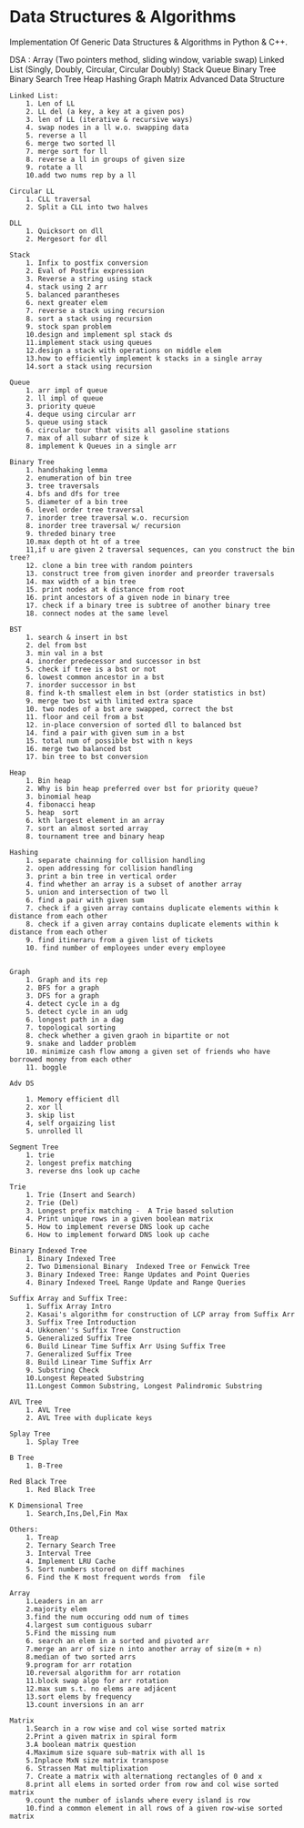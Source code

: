 # Data Structures & Algorithms
Implementation Of Generic Data Structures &amp; Algorithms in Python &amp; C++.




DSA :
	Array  (Two pointers method, sliding window, variable swap)
	Linked List (Singly, Doubly, Circular, Circular Doubly)
	Stack
	Queue
	Binary Tree
	Binary Search Tree
	Heap
	Hashing
	Graph
	Matrix
	Advanced Data Structure


	Linked List:
		1. Len of LL
		2. LL del (a key, a key at a given pos)
		3. len of LL (iterative & recursive ways)
		4. swap nodes in a ll w.o. swapping data
		5. reverse a ll
		6. merge two sorted ll
		7. merge sort for ll
		8. reverse a ll in groups of given size
		9. rotate a ll
		10.add two nums rep by a ll
		
	Circular LL
		1. CLL traversal
		2. Split a CLL into two halves
	
	DLL
		1. Quicksort on dll
		2. Mergesort for dll

	Stack
		1. Infix to postfix conversion
		2. Eval of Postfix expression
		3. Reverse a string using stack
		4. stack using 2 arr
		5. balanced parantheses
		6. next greater elem
		7. reverse a stack using recursion
		8. sort a stack using recursion
		9. stock span problem
		10.design and implement spl stack ds
		11.implement stack using queues
		12.design a stack with operations on middle elem
		13.how to efficiently implement k stacks in a single array
		14.sort a stack using recursion

	Queue
		1. arr impl of queue
		2. ll impl of queue
		3. priority queue
		4. deque using circular arr
		5. queue using stack
		6. circular tour that visits all gasoline stations
		7. max of all subarr of size k
		8. implement k Queues in a single arr

	Binary Tree
		1. handshaking lemma
		2. enumeration of bin tree
		3. tree traversals
		4. bfs and dfs for tree
		5. diameter of a bin tree
		6. level order tree traversal
		7. inorder tree traversal w.o. recursion
		8. inorder tree traversal w/ recursion
		9. threded binary tree
		10.max depth ot ht of a tree
		11,if u are given 2 traversal sequences, can you construct the bin tree?
		12. clone a bin tree with random pointers
		13. construct tree from given inorder and preorder traversals
		14. max width of a bin tree
		15. print nodes at k distance from root
		16. print ancestors of a given node in binary tree
		17. check if a binary tree is subtree of another binary tree
		18. connect nodes at the same level

	BST
		1. search & insert in bst
		2. del from bst
		3. min val in a bst
		4. inorder predecessor and successor in bst
		5. check if tree is a bst or not
		6. lowest common ancestor in a bst
		7. inorder successor in bst
		8. find k-th smallest elem in bst (order statistics in bst)
		9. merge two bst with limited extra space
		10. two nodes of a bst are swapped, correct the bst
		11. floor and ceil from a bst
		12. in-place conversion of sorted dll to balanced bst
		14. find a pair with given sum in a bst
		15. total num of possible bst with n keys
		16. merge two balanced bst
		17. bin tree to bst conversion
	
	Heap
		1. Bin heap
		2. Why is bin heap preferred over bst for priority queue?
		3. binomial heap
		4. fibonacci heap
		5. heap  sort
		6. kth largest element in an array
		7. sort an almost sorted array
		8. tournament tree and binary heap

	Hashing
		1. separate chainning for collision handling
		2. open addressing for collision handling
		3. print a bin tree in vertical order
		4. find whether an array is a subset of another array
		5. union and intersection of two ll
		6. find a pair with given sum
		7. check if a given array contains duplicate elements within k distance from each other
		8. check if a given array contains duplicate elements within k distance from each other
		9. find itineraru from a given list of tickets
		10. find number of employees under every employee


	Graph
		1. Graph and its rep
		2. BFS for a graph
		3. DFS for a graph
		4. detect cycle in a dg
		5. detect cycle in an udg
		6. longest path in a dag
		7. topological sorting
		8. check whether a given graoh in bipartite or not
		9. snake and ladder problem
		10. minimize cash flow among a given set of friends who have borrowed money from each other
		11. boggle

	Adv DS

		1. Memory efficient dll
		2. xor ll
		3. skip list
		4, self orgaizing list
		5. unrolled ll
	
	Segment Tree
		1. trie
		2. longest prefix matching
		3. reverse dns look up cache

	Trie
		1. Trie (Insert and Search)
		2. Trie (Del)
		3. Longest prefix matching -  A Trie based solution
		4. Print unique rows in a given boolean matrix
		5. How to implement reverse DNS look up cache
		6. How to implement forward DNS look up cache

	Binary Indexed Tree
		1. Binary Indexed Tree
		2. Two Dimensional Binary  Indexed Tree or Fenwick Tree
		3. Binary Indexed Tree: Range Updates and Point Queries
		4. Binary Indexed TreeL Range Update and Range Queries
	
	Suffix Array and Suffix Tree:
		1. Suffix Array Intro
		2. Kasai's algorithm for construction of LCP array from Suffix Arr
		3. Suffix Tree Introduction
		4. Ukkonen''s Suffix Tree Construction
		5. Generalized Suffix Tree
		6. Build Linear Time Suffix Arr Using Suffix Tree
		7. Generalized Suffix Tree
		8. Build Linear Time Suffix Arr 
		9. Substring Check
		10.Longest Repeated Substring
		11.Longest Common Substring, Longest Palindromic Substring

	AVL Tree
		1. AVL Tree
		2. AVL Tree with duplicate keys
	
	Splay Tree
		1. Splay Tree
	
	B Tree
		1. B-Tree
	
	Red Black Tree
		1. Red Black Tree
	
	K Dimensional Tree
		1. Search,Ins,Del,Fin Max
	
	Others:
		1. Treap
		2. Ternary Search Tree
		3. Interval Tree
		4. Implement LRU Cache
		5. Sort numbers stored on diff machines
		6. Find the K most frequent words from  file

	Array
		1.Leaders in an arr
		2.majority elem
		3.find the num occuring odd num of times
		4.largest sum contiguous subarr
		5.Find the missing num
		6. search an elem in a sorted and pivoted arr
		7.merge an arr of size n into another array of size(m + n)
		8.median of two sorted arrs
		9.program for arr rotation
		10.reversal algorithm for arr rotation
		11.block swap algo for arr rotation
		12.max sum s.t. no elems are adjácent
		13.sort elems by frequency
		13.count inversions in an arr

	Matrix
		1.Search in a row wise and col wise sorted matrix
		2.Print a given matrix in spiral form
		3.A boolean matrix question
		4.Maximum size square sub-matrix with all 1s
		5.Inplace MxN size matrix transpose
		6. Strassen Mat multiplixation
		7. Create a matrix with alternationg rectangles of 0 and x
		8.print all elems in sorted order from row and col wise sorted  matrix
		9.count the number of islands where every island is row
		10.find a common element in all rows of a given row-wise sorted matrix
		
